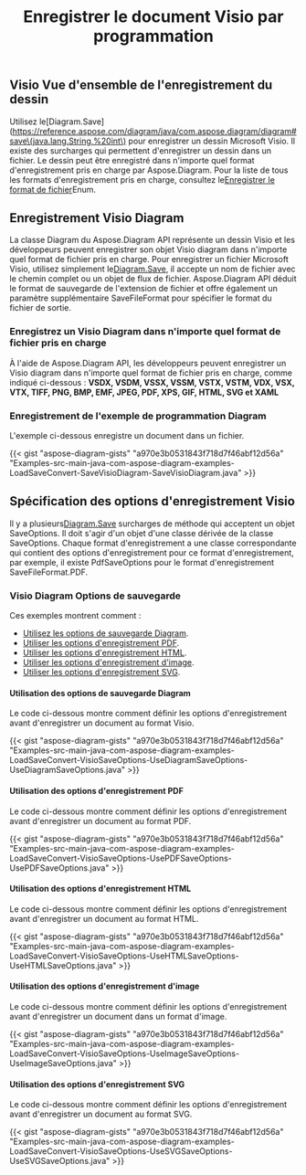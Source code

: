 ﻿---
title: Enregistrer le document Visio par programmation
linktitle: Enregistrer le document Visio
type: docs
weight: 30
url: /fr/java/save-visio-document/
description: Cette page décrit comment enregistrer le document Visio dans un fichier, diffuser avec la bibliothèque Aspose.Diagram.
---
## **Visio Vue d'ensemble de l'enregistrement du dessin**
 Utilisez le[Diagram.Save](https://reference.aspose.com/diagram/java/com.aspose.diagram/diagram#save\(java.lang.String,%20int\) pour enregistrer un dessin Microsoft Visio. Il existe des surcharges qui permettent d'enregistrer un dessin dans un fichier. Le dessin peut être enregistré dans n'importe quel format d'enregistrement pris en charge par Aspose.Diagram. Pour la liste de tous les formats d'enregistrement pris en charge, consultez le[Enregistrer le format de fichier](https://reference.aspose.com/diagram/java/com.aspose.diagram/SaveFileFormat)Enum.
## **Enregistrement Visio Diagram**
 La classe Diagram du Aspose.Diagram API représente un dessin Visio et les développeurs peuvent enregistrer son objet Visio diagram dans n'importe quel format de fichier pris en charge. Pour enregistrer un fichier Microsoft Visio, utilisez simplement le[Diagram.Save](https://reference.aspose.com/diagram/java/com.aspose.diagram/diagram#save\(java.lang.String,%20int\)), il accepte un nom de fichier avec le chemin complet ou un objet de flux de fichier. Aspose.Diagram API déduit le format de sauvegarde de l'extension de fichier et offre également un paramètre supplémentaire SaveFileFormat pour spécifier le format du fichier de sortie.
### **Enregistrez un Visio Diagram dans n'importe quel format de fichier pris en charge**
À l'aide de Aspose.Diagram API, les développeurs peuvent enregistrer un Visio diagram dans n'importe quel format de fichier pris en charge, comme indiqué ci-dessous :
**VSDX, VSDM, VSSX, VSSM, VSTX, VSTM, VDX, VSX, VTX, TIFF, PNG, BMP, EMF, JPEG, PDF, XPS, GIF, HTML, SVG et XAML**
### **Enregistrement de l'exemple de programmation Diagram**
L'exemple ci-dessous enregistre un document dans un fichier.

{{< gist "aspose-diagram-gists" "a970e3b0531843f718d7f46abf12d56a" "Examples-src-main-java-com-aspose-diagram-examples-LoadSaveConvert-SaveVisioDiagram-SaveVisioDiagram.java" >}}
## **Spécification des options d'enregistrement Visio**
 Il y a plusieurs[Diagram.Save](https://reference.aspose.com/diagram/java/com.aspose.diagram/diagram#save\(java.lang.String,%20int\)) surcharges de méthode qui acceptent un objet SaveOptions. Il doit s'agir d'un objet d'une classe dérivée de la classe SaveOptions. Chaque format d'enregistrement a une classe correspondante qui contient des options d'enregistrement pour ce format d'enregistrement, par exemple, il existe PdfSaveOptions pour le format d'enregistrement SaveFileFormat.PDF.
### **Visio Diagram Options de sauvegarde**
Ces exemples montrent comment :

- [Utilisez les options de sauvegarde Diagram](/diagram/fr/java/save-a-visio-drawing-to-pdf-2c-html-and-other-formats/).
- [Utiliser les options d'enregistrement PDF](/diagram/fr/java/save-a-visio-drawing-to-pdf-2c-html-and-other-formats/).
- [Utiliser les options d'enregistrement HTML](/diagram/fr/java/save-a-visio-drawing-to-pdf-2c-html-and-other-formats/).
- [Utiliser les options d'enregistrement d'image](/diagram/fr/java/save-a-visio-drawing-to-pdf-2c-html-and-other-formats/).
- [Utiliser les options d'enregistrement SVG](/diagram/fr/java/save-a-visio-drawing-to-pdf-2c-html-and-other-formats/).
#### **Utilisation des options de sauvegarde Diagram**
Le code ci-dessous montre comment définir les options d'enregistrement avant d'enregistrer un document au format Visio.

{{< gist "aspose-diagram-gists" "a970e3b0531843f718d7f46abf12d56a" "Examples-src-main-java-com-aspose-diagram-examples-LoadSaveConvert-VisioSaveOptions-UseDiagramSaveOptions-UseDiagramSaveOptions.java" >}}



#### **Utilisation des options d'enregistrement PDF**
Le code ci-dessous montre comment définir les options d'enregistrement avant d'enregistrer un document au format PDF.

{{< gist "aspose-diagram-gists" "a970e3b0531843f718d7f46abf12d56a" "Examples-src-main-java-com-aspose-diagram-examples-LoadSaveConvert-VisioSaveOptions-UsePDFSaveOptions-UsePDFSaveOptions.java" >}}



#### **Utilisation des options d'enregistrement HTML**
Le code ci-dessous montre comment définir les options d'enregistrement avant d'enregistrer un document au format HTML.

{{< gist "aspose-diagram-gists" "a970e3b0531843f718d7f46abf12d56a" "Examples-src-main-java-com-aspose-diagram-examples-LoadSaveConvert-VisioSaveOptions-UseHTMLSaveOptions-UseHTMLSaveOptions.java" >}}



#### **Utilisation des options d'enregistrement d'image**
Le code ci-dessous montre comment définir les options d'enregistrement avant d'enregistrer un document dans un format d'image.

{{< gist "aspose-diagram-gists" "a970e3b0531843f718d7f46abf12d56a" "Examples-src-main-java-com-aspose-diagram-examples-LoadSaveConvert-VisioSaveOptions-UseImageSaveOptions-UseImageSaveOptions.java" >}}
#### **Utilisation des options d'enregistrement SVG**
Le code ci-dessous montre comment définir les options d'enregistrement avant d'enregistrer un document au format SVG.

{{< gist "aspose-diagram-gists" "a970e3b0531843f718d7f46abf12d56a" "Examples-src-main-java-com-aspose-diagram-examples-LoadSaveConvert-VisioSaveOptions-UseSVGSaveOptions-UseSVGSaveOptions.java" >}}
